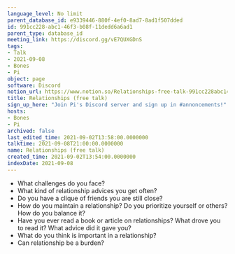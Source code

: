 ```yaml
---
language_level: No limit
parent_database_id: e9339446-880f-4ef0-8ad7-8ad1f507dded
id: 991cc228-abc1-46f3-b08f-11dedd6a6ad1
parent_type: database_id
meeting_link: https://discord.gg/vE7QUXGDnS
tags:
- Talk
- 2021-09-08
- Bones
- Pi
object: page
software: Discord
notion_url: https://www.notion.so/Relationships-free-talk-991cc228abc146f3b08f11dedd6a6ad1
title: Relationships (free talk)
sign_up_here: "Join Pi's Discord server and sign up in #annoncements!"
hosts:
- Bones
- Pi
archived: false
last_edited_time: 2021-09-02T13:58:00.0000000
talktime: 2021-09-08T21:00:00.0000000
name: Relationships (free talk)
created_time: 2021-09-02T13:54:00.0000000
indexDate: 2021-09-08
---
```



   - What challenges do you face?
   - What kind of relationship advices you get often?
   - Do you have a clique of friends you are still close?
   - How do you maintain a relationship? Do you prioritize yourself or others? How do you balance it?
   - Have you ever read a book or article on relationships? What drove you to read it? What advice did it gave you?
   - What do you think is important in a relationship?
   - Can relationship be a burden?










